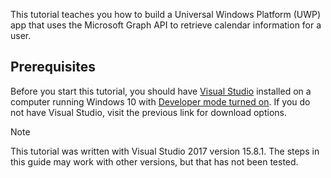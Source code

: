 <!-- markdownlint-disable MD002 MD041 -->

This tutorial teaches you how to build a Universal Windows Platform (UWP) app that uses the Microsoft Graph API to retrieve calendar information for a user.

## Prerequisites

Before you start this tutorial, you should have [Visual Studio](https://visualstudio.microsoft.com/vs/) installed on a computer running Windows 10 with [Developer mode turned on](https://docs.microsoft.com/windows/uwp/get-started/enable-your-device-for-development). If you do not have Visual Studio, visit the previous link for download options.

> [!NOTE]
> This tutorial was written with Visual Studio 2017 version 15.8.1. The steps in this guide may work with other versions, but that has not been tested.